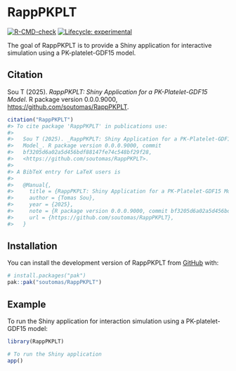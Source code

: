 
<!-- README.md is generated from README.Rmd. Please edit that file -->

# RappPKPLT

<!-- badges: start -->

[![R-CMD-check](https://github.com/soutomas/RappPKPLT/actions/workflows/R-CMD-check.yaml/badge.svg)](https://github.com/soutomas/RappPKPLT/actions/workflows/R-CMD-check.yaml)
[![Lifecycle:
experimental](https://img.shields.io/badge/lifecycle-experimental-orange.svg)](https://lifecycle.r-lib.org/articles/stages.html#experimental)
<!-- badges: end -->

The goal of RappPKPLT is to provide a Shiny application for interactive
simulation using a PK-platelet-GDF15 model.

## Citation

Sou T (2025). *RappPKPLT: Shiny Application for a PK-Platelet-GDF15
Model*. R package version 0.0.0.9000,
<https://github.com/soutomas/RappPKPLT>.

``` r
citation("RappPKPLT") 
#> To cite package 'RappPKPLT' in publications use:
#> 
#>   Sou T (2025). _RappPKPLT: Shiny Application for a PK-Platelet-GDF15
#>   Model_. R package version 0.0.0.9000, commit
#>   bf3205d6a02a5d456bdf88147fe74c548bf29f28,
#>   <https://github.com/soutomas/RappPKPLT>.
#> 
#> A BibTeX entry for LaTeX users is
#> 
#>   @Manual{,
#>     title = {RappPKPLT: Shiny Application for a PK-Platelet-GDF15 Model},
#>     author = {Tomas Sou},
#>     year = {2025},
#>     note = {R package version 0.0.0.9000, commit bf3205d6a02a5d456bdf88147fe74c548bf29f28},
#>     url = {https://github.com/soutomas/RappPKPLT},
#>   }
```

## Installation

You can install the development version of RappPKPLT from
[GitHub](https://github.com/) with:

``` r
# install.packages("pak")
pak::pak("soutomas/RappPKPLT")
```

## Example

To run the Shiny application for interaction simulation using a
PK-platelet-GDF15 model:

``` r
library(RappPKPLT)

# To run the Shiny application
app()
```
